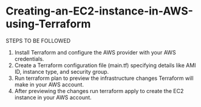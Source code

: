 # Creating-an-EC2-instance-in-AWS-using-Terraform


STEPS TO BE FOLLOWED

1. Install Terraform and configure the AWS provider with your AWS credentials.
2. Create a Terraform configuration file (main.tf) specifying details like AMI ID, instance type, and security group.
3. Run terraform plan to preview the infrastructure changes Terraform will make in your AWS account.
4. After previewing the changes run terraform apply to create the EC2 instance in your AWS account.
